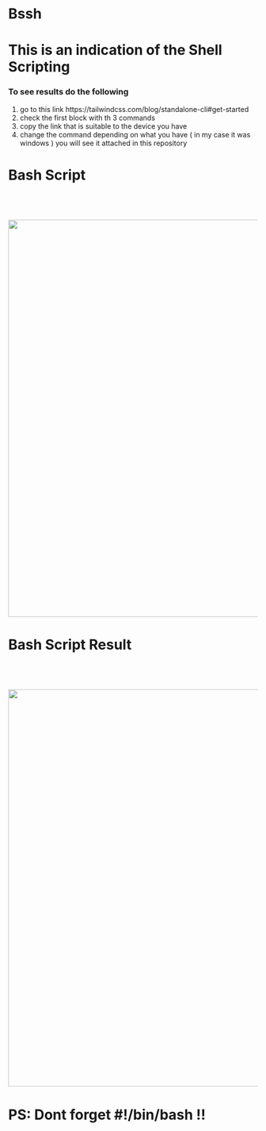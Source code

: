 # Bssh

<h1> This is an indication of the Shell Scripting </h1>

<h3> To see results do the following </h3>
<ol>
<li>go to this link https://tailwindcss.com/blog/standalone-cli#get-started</li>
<li> check the first block with th 3 commands </li>
<li> copy the link that is suitable to the device you have </li>
<li> change the command depending on what you have ( in my case it was windows ) you will see it attached in this repository </li>
</ol>

<h1>Bash Script  </h1>
<h1 align="center">
  <br>
  <img src="https://github.com/RMUR99/Bash/assets/85951306/7e50edee-6bb0-4dae-bdf1-fb4f7021a3d1"width="800">
  <br>
</h1>


<h1>Bash Script Result </h1>
<h1 align="center">
  <br>
  <img src="https://github.com/RMUR99/Bash/assets/85951306/0c527768-4bc5-4e67-bc3d-ef689d736f56"width="800">
  <br>
</h1>

<h1>PS: Dont forget <strong>#!/bin/bash</strong> !! </h1>





